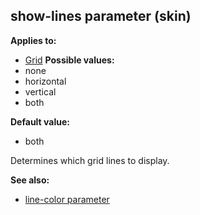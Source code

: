 ## show-lines parameter (skin)

<!-- -->
**Applies to:**
+   [Grid](/ref/%7Bskin%7D/control/grid.md) <!-- -->
**Possible values:**
+   none
+   horizontal
+   vertical
+   both
<!-- -->
**Default value:**
+   both


Determines which grid lines to display.

**See also:**
+   [line-color parameter](/ref/%7Bskin%7D/param/line-color.md) 
